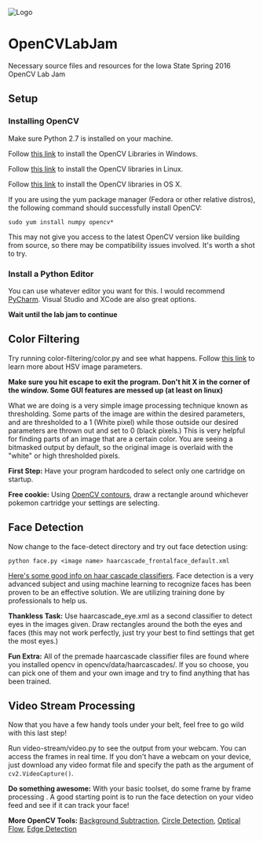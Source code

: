 ![Logo](http://files.is.tue.mpg.de/obroscaru/img2.png)

# OpenCVLabJam
Necessary source files and resources for the Iowa State Spring 2016 OpenCV Lab Jam

## Setup
### Installing OpenCV
Make sure Python 2.7 is installed on your machine.

Follow [this link](http://opencv-python-tutroals.readthedocs.org/en/latest/py_tutorials/py_setup/py_setup_in_windows/py_setup_in_windows.html#install-opencv-python-in-windows) to install the OpenCV Libraries in Windows.

Follow [this link](http://docs.opencv.org/2.4/doc/tutorials/introduction/linux_install/linux_install.html) to install the OpenCV libraries in Linux.

Follow [this link](http://www.pyimagesearch.com/2015/06/15/install-opencv-3-0-and-python-2-7-on-osx/) to install the OpenCV libraries in OS X.

If you are using the yum package manager (Fedora or other relative distros), the following command should successfully install OpenCV:

`sudo yum install numpy opencv*`

This may not give you access to the latest OpenCV version like building from source, so there may be compatibility issues involved.  It's worth a shot to try.

### Install a Python Editor
You can use whatever editor you want for this.  I would recommend [PyCharm](https://www.jetbrains.com/pycharm/).  Visual Studio and XCode are also great options.

**Wait until the lab jam to continue**

## Color Filtering
Try running color-filtering/color.py and see what happens.  Follow [this link](https://en.wikipedia.org/wiki/HSL_and_HSV) to learn more about HSV image parameters.

**Make sure you hit escape to exit the program.  Don't hit X in the corner of the window.  Some GUI features are messed up (at least on linux)**

What we are doing is a very simple image processing technique known as thresholding.  Some parts of the image are within the desired parameters, and are thresholded to a 1 (White pixel) while those outside our desired parameters are thrown out and set to 0 (black pixels.)  This is very helpful for finding parts of an image that are a certain color.  You are seeing a bitmasked output by default, so the original image is overlaid with the "white" or high thresholded pixels.

**First Step:** Have your program hardcoded to select only one cartridge on startup.

**Free cookie:** Using [OpenCV contours](http://docs.opencv.org/master/dd/d49/tutorial_py_contour_features.html#gsc.tab=0), draw a rectangle around whichever pokemon cartridge your settings are selecting.

## Face Detection
Now change to the face-detect directory and try out face detection using:

`python face.py <image name> haarcascade_frontalface_default.xml`

[Here's some good info on haar cascade classifiers](http://docs.opencv.org/master/d7/d8b/tutorial_py_face_detection.html#gsc.tab=0).  Face detection is a very advanced subject and using machine learning to recognize faces has been proven to be an effective solution.  We are utilizing training done by professionals to help us.

**Thankless Task:** Use haarcascade_eye.xml as a second classifier to detect eyes in the images given.  Draw rectangles around the both the eyes and faces (this may not work perfectly, just try your best to find settings that get the most eyes.)

**Fun Extra:** All of the premade haarcascade classifier files are found where you installed opencv in opencv/data/haarcascades/.  If you so choose, you can pick one of them and your own image and try to find anything that has been trained.

## Video Stream Processing
Now that you have a few handy tools under your belt, feel free to go wild with this last step!

Run video-stream/video.py to see the output from your webcam.  You can access the frames in real time.  If you don't have a webcam on your device, just download any video format file and specify the path as the argument of `cv2.VideoCapture()`.

**Do something awesome:** With your basic toolset, do some frame by frame processing .  A good starting point is to run the face detection on your video feed and see if it can track your face!

**More OpenCV Tools:** [Background Subtraction](http://docs.opencv.org/master/db/d5c/tutorial_py_bg_subtraction.html#gsc.tab=0), [Circle Detection](http://opencv-python-tutroals.readthedocs.org/en/latest/py_tutorials/py_imgproc/py_houghcircles/py_houghcircles.html), [Optical Flow](http://docs.opencv.org/master/d7/d8b/tutorial_py_lucas_kanade.html#gsc.tab=0), [Edge Detection](http://opencv-python-tutroals.readthedocs.org/en/latest/py_tutorials/py_imgproc/py_canny/py_canny.html)
